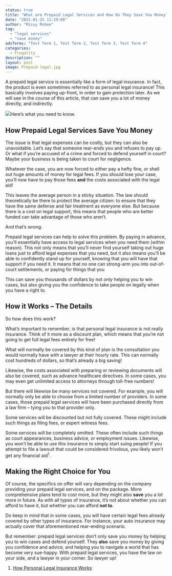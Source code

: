 ```yaml
---
status: true
title: "What are Prepaid Legal Services and How Do They Save You Money?"
date: "2021-01-25 11:19:00"
author: "Missy McKee"
tag:
  - "legal services"
  - "save money"
adsTerms: "Test Term 1, Test Term 2, Test Term 3, Test Term 4"
categories:
  - Frugality
description: ""
layout: post
image: Prepaid-legal.jpg
---
```


A prepaid legal service is essentially like a form of legal insurance. In fact, the product is even sometimes referred to as personal legal insurance! This basically involves paying up-front, in order to gain protection later. As we will see in the course of this article, that can save you a lot of money directly, and indirectly.

![](/posts/Prepaid-legal-1024x595.jpg)Here’s what you need to know.

## How Prepaid Legal Services Save You Money

The issue is that legal expenses can be costly, but they can also be unavoidable. Let’s say that someone rear-ends you and refuses to pay up. Or what if you’re accused of a crime and forced to defend yourself in court? Maybe your business is being taken to court for negligence.

Whatever the case, you are now forced to either pay a hefty fine, or shell out huge amounts of money for legal fees. If you should lose your case, you’ll now have to pay those fees **and** the costs associated with the legal aid!

This leaves the average person in a sticky situation. The law should theoretically be there to protect the average citizen: to ensure that they have the same defense and fair treatment as everyone else. But because there is a cost on legal support, this means that people who are better funded can take advantage of those who aren’t.

And that’s wrong.

Prepaid legal services can help to solve this problem. By paying in advance, you’ll essentially have access to legal services when you need them (within reason). This not only means that you’ll never find yourself taking out huge loans just to afford legal expenses that you need, but it also means you’ll be able to confidently stand up for yourself, knowing that you will have that support if you need it. It means that no one can strong-arm you into out-of-court settlements, or paying for things that you

This can save you thousands of dollars by not _only_ helping you to win cases, but also giving you the confidence to take people on legally when you have a right to.

## How it Works – The Details

So how does this work?

What’s important to remember, is that personal legal insurance is not really insurance. Think of it more as a discount plan, which means that you’re not going to get full legal fees entirely for free!

What will normally be covered by this kind of plan is the consultation you would normally have with a lawyer at their hourly rate. This can normally cost hundreds of dollars, so that’s already a big saving!

Likewise, the costs associated with preparing or reviewing documents will also be covered, such as advance healthcare directives. In some cases, you may even get unlimited access to attorneys through toll-free numbers!

But there will likewise be many services not covered. For example, you will normally only be able to choose from a limited number of providers. In some cases, those prepaid legal services will have been purchased directly from a law firm – tying you to that provider only.

Some services will be discounted but not fully covered. These might include such things as filing fees, or expert witness fees.

Some services will be completely omitted. These often include such things as court appearances, business advice, or employment issues. Likewise, you won’t be able to use this insurance to simply start suing people! If you attempt to file a lawsuit that could be considered frivolous, you likely won’t get any financial aid<sup>1</sup>.

## Making the Right Choice for You

Of course, the specifics on offer will vary depending on the company providing your prepaid legal services, and on the package. More comprehensive plans tend to cost more, but they might also **save** you a lot more in future. As with all types of insurance, it’s not about whether you can afford to have it, but whether you can afford **not to**.

Do keep in mind that in some cases, you will have certain legal fees already covered by other types of insurance. For instance, your auto insurance may actually cover that aforementioned rear-ending scenario.

But remember: prepaid legal services don’t only save you money by helping you to win cases and defend yourself. They **also** save you money by giving you confidence and advice, and helping you to navigate a world that has become very sue-happy. With prepaid legal services, you have the law on your side, and a lawyer in your corner. So lawyer up!

1. [How Personal Legal Insurance Works](https://www.investopedia.com/articles/personal-finance/040615/how-personal-legal-insurance-works.asp)
